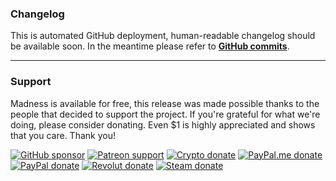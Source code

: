 ### Changelog

This is automated GitHub deployment, human-readable changelog should be available soon. In the meantime please refer to **[GitHub commits](https://github.com/JustArchiNET/Madness/commits/main)**.

---

### Support

Madness is available for free, this release was made possible thanks to the people that decided to support the project. If you're grateful for what we're doing, please consider donating. Even $1 is highly appreciated and shows that you care. Thank you!

[![GitHub sponsor](https://img.shields.io/badge/GitHub-sponsor-ea4aaa.svg?logo=github-sponsors)](https://github.com/sponsors/JustArchi) [![Patreon support](https://img.shields.io/badge/Patreon-support-f96854.svg?logo=patreon)](https://www.patreon.com/JustArchi) [![Crypto donate](https://img.shields.io/badge/Crypto-donate-f7931a.svg?logo=bitcoin)](https://commerce.coinbase.com/checkout/0c23b844-c51b-45f4-9135-8db7c6fcf98e) [![PayPal.me donate](https://img.shields.io/badge/PayPal.me-donate-00457c.svg?logo=paypal)](https://paypal.me/JustArchi) [![PayPal donate](https://img.shields.io/badge/PayPal-donate-00457c.svg?logo=paypal)](https://www.paypal.com/cgi-bin/webscr?cmd=_s-xclick&hosted_button_id=HD2P2P3WGS5Y4) [![Revolut donate](https://img.shields.io/badge/Revolut-donate-0075eb.svg?logo=revolut)](https://pay.revolut.com/justarchi) [![Steam donate](https://img.shields.io/badge/Steam-donate-000000.svg?logo=steam)](https://steamcommunity.com/tradeoffer/new/?partner=46697991&token=0ix2Ruv_)
